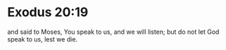 # Exodus 20:19

and said to Moses, You speak to us, and we will listen; but do not let God speak to us, lest we die.
